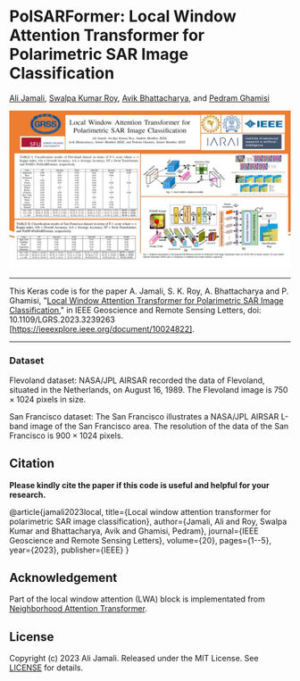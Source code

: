 # PolSARFormer: Local Window Attention Transformer for Polarimetric SAR Image Classification



[Ali Jamali](https://www.researchgate.net/profile/Ali-Jamali), [Swalpa Kumar Roy](https://swalpa.github.io), [Avik Bhattacharya](http://www.mrslab.in/Avik/), and [Pedram Ghamisi](https://www.iarai.ac.at/people/pedramghamisi/)


<img src="PolSARFormer.jpg"/>


___________

This Keras code is for the paper A. Jamali, S. K. Roy, A. Bhattacharya and P. Ghamisi, "[Local Window Attention Transformer for Polarimetric SAR Image Classification](https://github.com/aj1365/PolSARFormer/blob/main/main.pdf)," in IEEE Geoscience and Remote Sensing Letters, doi: 10.1109/LGRS.2023.3239263 [https://ieeexplore.ieee.org/document/10024822].


---------------------
### Dataset

Flevoland dataset: NASA/JPL AIRSAR recorded the data of Flevoland, situated in the Netherlands, on August 16, 1989. 
The Flevoland image is $750\times1024$ pixels in size.


San Francisco dataset: The San Francisco illustrates a NASA/JPL AIRSAR L-band image of the San Francisco area. 
The resolution of the data of the San Francisco is $900\times1024$ pixels.



Citation
---------------------

**Please kindly cite the paper if this code is useful and helpful for your research.**

  @article{jamali2023local,
    title={Local window attention transformer for polarimetric SAR image classification},
    author={Jamali, Ali and Roy, Swalpa Kumar and Bhattacharya, Avik and Ghamisi, Pedram},
    journal={IEEE Geoscience and Remote Sensing Letters},
    volume={20},
    pages={1--5},
    year={2023},
    publisher={IEEE}
  }

Acknowledgement
---------------------

Part of the local window attention (LWA) block is implementated from [Neighborhood Attention Transformer](https://github.com/SHI-Labs/Neighborhood-Attention-Transformer). 

## License

Copyright (c) 2023 Ali Jamali. Released under the MIT License. See [LICENSE](LICENSE) for details.
